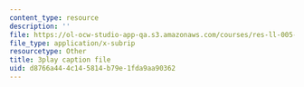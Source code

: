 ```yaml
---
content_type: resource
description: ''
file: https://ol-ocw-studio-app-qa.s3.amazonaws.com/courses/res-ll-005-mathematics-of-big-data-and-machine-learning-january-iap-2020/d8766a444c145814b79e1fda9aa90362_2DDjHvH8d2k.vtt
file_type: application/x-subrip
resourcetype: Other
title: 3play caption file
uid: d8766a44-4c14-5814-b79e-1fda9aa90362
---
```

